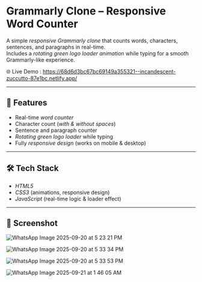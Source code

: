 # Grammarly Clone – Responsive Word Counter  

A simple *responsive Grammarly clone* that counts words, characters, sentences, and paragraphs in real-time.  
Includes a *rotating green logo loader animation* while typing for a smooth Grammarly-like experience.  

🌐 Live Demo : https://68d6d3bc67bc69149a355321--incandescent-zuccutto-87e1bc.netlify.app/

---

## 🚀 Features  
- Real-time *word counter*  
- Character count (*with & without spaces*)  
- Sentence and paragraph counter  
- *Rotating green logo loader* while typing  
- Fully *responsive design* (works on mobile & desktop)  

---

## 🛠 Tech Stack  
- *HTML5*  
- *CSS3* (animations, responsive design)  
- *JavaScript* (real-time logic & loader effect)  

---

## 📸 Screenshot  
![WhatsApp Image 2025-09-20 at 5 23 21 PM](https://github.com/user-attachments/assets/d4269201-51a7-444a-836d-b3e62ec82ccc)

![WhatsApp Image 2025-09-20 at 5 33 34 PM](https://github.com/user-attachments/assets/a9aad209-f22c-45c3-a439-559b8195c48a)

![WhatsApp Image 2025-09-20 at 5 33 53 PM](https://github.com/user-attachments/assets/2b1b0321-6971-433d-ab3c-45f0b97b192d)

![WhatsApp Image 2025-09-21 at 1 46 05 AM](https://github.com/user-attachments/assets/cd93aed1-b317-4721-805c-a24d7f96160f)



